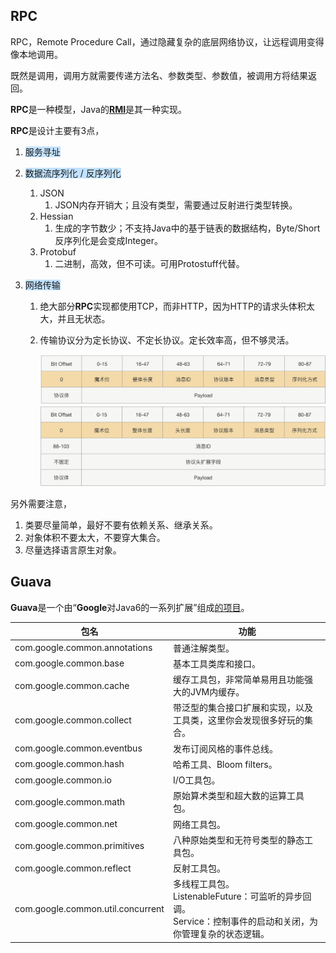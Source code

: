 ## RPC

RPC，Remote Procedure Call，通过隐藏复杂的底层网络协议，让远程调用变得像本地调用。

既然是调用，调用方就需要传递方法名、参数类型、参数值，被调用方将结果返回。

**RPC**是一种模型，Java的[**RMI**](https://www.liaoxuefeng.com/wiki/1252599548343744/1323711850348577)是其一种实现。

**RPC**是设计主要有3点，

1. <span style=background:#c2e2ff>服务寻址</span>

2. <span style=background:#c2e2ff>数据流序列化 / 反序列化</span>

   1. JSON
      1. JSON内存开销大；且没有类型，需要通过反射进行类型转换。
   2. Hessian
      1. 生成的字节数少；不支持Java中的基于链表的数据结构，Byte/Short反序列化是会变成Integer。
   3. Protobuf
      1. 二进制，高效，但不可读。可用Protostuff代替。

3. <span style=background:#c2e2ff>网络传输</span>

   1. 绝大部分**RPC**实现都使用TCP，而非HTTP，因为HTTP的请求头体积太大，并且无状态。

   2. 传输协议分为定长协议、不定长协议。定长效率高，但不够灵活。

      ![](../images/6/protocol-length-fixed.png)![](../images/6/protocol-length-indefinite.png)

另外需要注意，

1. 类要尽量简单，最好不要有依赖关系、继承关系。
2. 对象体积不要太大，不要穿大集合。
3. 尽量选择语言原生对象。



## Guava

**Guava**是一个由“**Google**对Java6的一系列扩展”组成[的项目](https://www.cnblogs.com/peida/archive/2013/06/08/3120820.html)。

| 包名                              | 功能                                                         |
| --------------------------------- | ------------------------------------------------------------ |
| com.google.common.annotations     | 普通注解类型。                                               |
| com.google.common.base            | 基本工具类库和接口。                                         |
| com.google.common.cache           | 缓存工具包，非常简单易用且功能强大的JVM内缓存。              |
| com.google.common.collect         | 带泛型的集合接口扩展和实现，以及工具类，这里你会发现很多好玩的集合。 |
| com.google.common.eventbus        | 发布订阅风格的事件总线。                                     |
| com.google.common.hash            | 哈希工具、Bloom filters。                                    |
| com.google.common.io              | I/O工具包。                                                  |
| com.google.common.math            | 原始算术类型和超大数的运算工具包。                           |
| com.google.common.net             | 网络工具包。                                                 |
| com.google.common.primitives      | 八种原始类型和无符号类型的静态工具包。                       |
| com.google.common.reflect         | 反射工具包。                                                 |
| com.google.common.util.concurrent | 多线程工具包。<br>  ListenableFuture：可监听的异步回调。<br/>  Service：控制事件的启动和关闭，为你管理复杂的状态逻辑。 |

